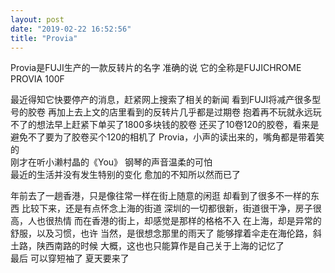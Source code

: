 ```yaml
---
layout: post
date: "2019-02-22 16:52:56"
title: "Provia"
---
```



Provia是FUJI生产的一款反转片的名字
准确的说 它的全称是FUJICHROME PROVIA 100F

最近得知它快要停产的消息，赶紧网上搜索了相关的新闻
看到FUJI将减产很多型号的胶卷
再加上去上文的店里看到的反转片几乎都是过期卷
抱着再不玩就永远玩不了的想法早上赶紧下单买了1800多块钱的胶卷
还买了10卷120的胶卷，看来是避免不了要为了胶卷买个120的相机了
Provia，小声的读出来的，嘴角都是带着笑的
<br>
刚才在听小濑村晶的《You》
钢琴的声音温柔的可怕
<br>
最近的生活并没有发生特别的变化
愈加的不知所以然而已了

年前去了一趟香港，只是像往常一样在街上随意的闲逛
却看到了很多不一样的东西
比较下来，还是有点怀念上海的街道
深圳的一切都很新，街道很干净，房子很高，人也很热情
而在香港的街上，却感觉是那样的格格不入
在上海，却是异常的舒服，以及习惯，也许
当然，是很想念那里的雨天了
能够撑着伞走在海伦路，斜土路，陕西南路的时候
大概，这也也只能算作是自己关于上海的记忆了
<br>
最后
可以穿短袖了
夏天要来了